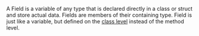 A Field is a variable of any type that is declared directly in a class or struct and store actual data. Fields are members of their containing type.
Field is just like a variable, but defined on the <u>class level</u> instead of the method level.
